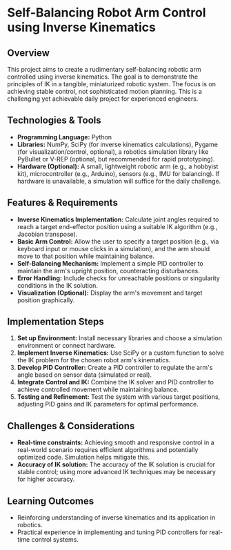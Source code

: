 # Self-Balancing Robot Arm Control using Inverse Kinematics

## Overview
This project aims to create a rudimentary self-balancing robotic arm controlled using inverse kinematics.  The goal is to demonstrate the principles of IK in a tangible, miniaturized robotic system.  The focus is on achieving stable control, not sophisticated motion planning.  This is a challenging yet achievable daily project for experienced engineers.

## Technologies & Tools
- **Programming Language:** Python
- **Libraries:** NumPy, SciPy (for inverse kinematics calculations), Pygame (for visualization/control, optional), a robotics simulation library like PyBullet or V-REP (optional, but recommended for rapid prototyping).
- **Hardware (Optional):**  A small, lightweight robotic arm (e.g., a hobbyist kit), microcontroller (e.g., Arduino), sensors (e.g., IMU for balancing).  If hardware is unavailable, a simulation will suffice for the daily challenge.

## Features & Requirements
- **Inverse Kinematics Implementation:**  Calculate joint angles required to reach a target end-effector position using a suitable IK algorithm (e.g., Jacobian transpose).
- **Basic Arm Control:**  Allow the user to specify a target position (e.g., via keyboard input or mouse clicks in a simulation), and the arm should move to that position while maintaining balance.
- **Self-Balancing Mechanism:** Implement a simple PID controller to maintain the arm's upright position, counteracting disturbances.
- **Error Handling:**  Include checks for unreachable positions or singularity conditions in the IK solution.
- **Visualization (Optional):**  Display the arm's movement and target position graphically.

## Implementation Steps
1. **Set up Environment:** Install necessary libraries and choose a simulation environment or connect hardware.
2. **Implement Inverse Kinematics:** Use SciPy or a custom function to solve the IK problem for the chosen robot arm's kinematics.
3. **Develop PID Controller:** Create a PID controller to regulate the arm's angle based on sensor data (simulated or real).
4. **Integrate Control and IK:** Combine the IK solver and PID controller to achieve controlled movement while maintaining balance.
5. **Testing and Refinement:** Test the system with various target positions, adjusting PID gains and IK parameters for optimal performance.

## Challenges & Considerations
- **Real-time constraints:** Achieving smooth and responsive control in a real-world scenario requires efficient algorithms and potentially optimized code.  Simulation helps mitigate this.
- **Accuracy of IK solution:** The accuracy of the IK solution is crucial for stable control; using more advanced IK techniques may be necessary for higher accuracy.

## Learning Outcomes
- Reinforcing understanding of inverse kinematics and its application in robotics.
- Practical experience in implementing and tuning PID controllers for real-time control systems.

